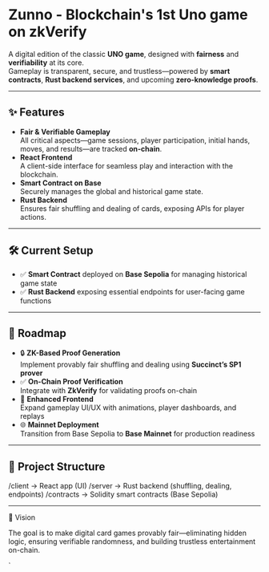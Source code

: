 # Zunno - Blockchain's 1st Uno game on zkVerify

A digital edition of the classic **UNO game**, designed with **fairness** and **verifiability** at its core.  
Gameplay is transparent, secure, and trustless—powered by **smart contracts**, **Rust backend services**, and upcoming **zero-knowledge proofs**.

---

## ✨ Features

- **Fair & Verifiable Gameplay**  
  All critical aspects—game sessions, player participation, initial hands, moves, and results—are tracked **on-chain**.  
- **React Frontend**  
  A client-side interface for seamless play and interaction with the blockchain.  
- **Smart Contract on Base**  
  Securely manages the global and historical game state.  
- **Rust Backend**  
  Ensures fair shuffling and dealing of cards, exposing APIs for player actions.  

---

## 🛠️ Current Setup

- ✅ **Smart Contract** deployed on **Base Sepolia** for managing historical game state  
- ✅ **Rust Backend** exposing essential endpoints for user-facing game functions  

---

## 🚀 Roadmap

- 🔒 **ZK-Based Proof Generation**  
  Implement provably fair shuffling and dealing using **Succinct’s SP1 prover**  
- ✅ **On-Chain Proof Verification**  
  Integrate with **ZkVerify** for validating proofs on-chain  
- 🎨 **Enhanced Frontend**  
  Expand gameplay UI/UX with animations, player dashboards, and replays  
- 🌐 **Mainnet Deployment**  
  Transition from Base Sepolia to **Base Mainnet** for production readiness  

---

## 📂 Project Structure

/client     → React app (UI) 
/server      → Rust backend (shuffling, dealing, endpoints) 
/contracts    → Solidity smart contracts (Base Sepolia)

---

🔮 Vision

The goal is to make digital card games provably fair—eliminating hidden logic, ensuring verifiable randomness, and building trustless entertainment on-chain.



`

